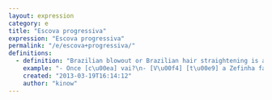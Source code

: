 ```yaml
---
layout: expression
category: e
title: "Escova progressiva"
expression: "Escova progressiva"
permalink: "/e/escova+progressiva/"
definitions:
  - definition: "Brazilian blowout or Brazilian hair straightening is a treatment to remove frizz and straight hairs. Sometimes done using chemical products that can be quite dangerous, though a lot of people don't give a s*** as long as they look like a pop star."
    example: "- Once [c\u00ea] vai?\n- [V\u00f4] [t\u00e9] a Zefinha fazer uma escova progressiva. [T\u00e1 a fim]?"
    created: "2013-03-19T16:14:12"
    author: "kinow"
---
```

